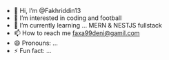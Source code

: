 - 👋 Hi, I’m @Fakhriddin13
- 👀 I’m interested in coding and football
- 🌱 I’m currently learning ... MERN & NESTJS fullstack
- 📫 How to reach me faxa99deni@gamil.com
- 😄 Pronouns: ...
- ⚡ Fun fact: ...

<!---
Fakhriddin13/Fakhriddin13 is a ✨ special ✨ repository because its `README.md` (this file) appears on your GitHub profile.
You can click the Preview link to take a look at your changes.
--->
